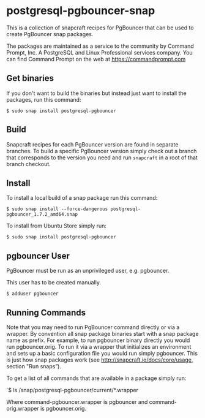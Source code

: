# postgresql-pgbouncer-snap

This is a collection of snapcraft recipes for PgBouncer that can be used to create PgBouncer snap packages.

The packages are maintained as a service to the community by Command Prompt, Inc. A PostgreSQL and Linux Professional services company.
You can find Command Prompt on the web at https://commandprompt.com

## Get binaries

If you don't want to build the binaries but instead just want to install the
packages, run this command:

`$ sudo snap install postgresql-pgbouncer`

## Build

Snapcraft recipes for each PgBouncer version are found in separate branches. To build a specific PgBouncer version simply check out a branch that corresponds to the version you need and run `snapcraft` in a root of that branch checkout.

## Install

To install a local build of a snap package run this command:

`$ sudo snap install --force-dangerous postgresql-pgbouncer_1.7.2_amd64.snap`

To install from Ubuntu Store simply run:

`$ sudo snap install postgresql-pgbouncer`

## pgbouncer User

PgBouncer must be run as an unprivileged user, e.g. pgbouncer.

This user has to be created manually.

`$ adduser pgbouncer`

## Running Commands

Note that you may need to run PgBouncer command directly or via a wrapper. By convention all snap package binaries start with a snap package name as prefix. For example, to run pgbouncer binary directly you would run pgbouncer.orig. To run it via a wrapper that initializes an environment and sets up a basic configuration file you would run simply pgbouncer. This is just how snap packages work (see http://snapcraft.io/docs/core/usage, section "Run snaps”).

To get a list of all commands that are available in a package simply run:

`$ ls /snap/postgresql-pgbouncer/current/*.wrapper

Where command-pgbouncer.wrapper is pgbouncer and command-orig.wrapper is pgbouncer.orig.


